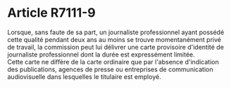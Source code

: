 # Article R7111-9

  
Lorsque, sans faute de sa part, un journaliste professionnel ayant possédé cette qualité pendant deux ans au moins se trouve momentanément privé de travail, la commission peut lui délivrer une carte provisoire d'identité de journaliste professionnel dont la durée est expressément limitée.   
Cette carte ne diffère de la carte ordinaire que par l'absence d'indication des publications, agences de presse ou entreprises de communication audiovisuelle dans lesquelles le titulaire est employé.